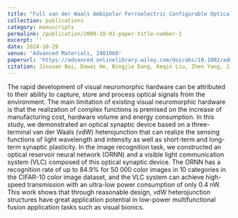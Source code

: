 ```yaml
---
title: "Full van der Waals Ambipolar Ferroelectric Configurable Optical Hetero‐Synapses for In‐Sensor Computing"
collection: publications
category: manuscripts
permalink: /publication/2009-10-01-paper-title-number-1
excerpt: ''
date: 2024-10-29
venue: 'Advanced Materials, 2401060'
paperurl: 'https://advanced.onlinelibrary.wiley.com/doi/abs/10.1002/adma.202401060'
citation: Jinxuan Bai, Dawei He, Bingjie Dang, Keqin Liu, Zhen Yang, Jiarong Wang, Xiaoxian Zhang*, Yongsheng Wang*, __Yaoyu Tao*__, Yuchao Yang*
---
```


The rapid development of visual neuromorphic hardware can be attributed to their ability to capture, store and process optical signals from the environment. The main limitation of existing visual neuromorphic hardware is that the realization of complex functions is premised on the increase of manufacturing cost, hardware volume and energy consumption. In this study, we demonstrated an optical synaptic device based on a three-terminal van der Waals (vdW) heterojunction that can realize the sensing functions of light wavelength and intensity as well as short-term and long-term synaptic plasticity. In the image recognition task, we constructed an optical reservoir neural network (ORNN) and a visible light communication system (VLC) composed of this optical synaptic device. The ORNN has a recognition rate of up to 84.9% for 50 000 color images in 10 categories in the CIFAR-10 color image dataset, and the VLC system can achieve high-speed transmission with an ultra-low power consumption of only 0.4 nW. This work shows that through reasonable design, vdW heterojunction structures have great application potential in low-power multifunctional fusion application tasks such as visual bionics.
